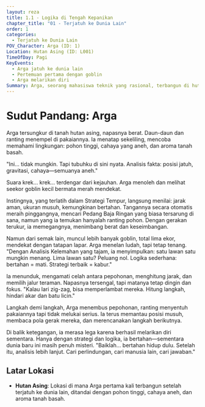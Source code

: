 ```yaml
---
layout: reza
title: 1.1 - Logika di Tengah Kepanikan
chapter_title: "01 - Terjatuh ke Dunia Lain"
order: 1
categories:
  - Terjatuh ke Dunia Lain
POV_Character: Arga (ID: 1)
Location: Hutan Asing (ID: L001)
TimeOfDay: Pagi
KeyEvents:
  - Arga jatuh ke dunia lain
  - Pertemuan pertama dengan goblin
  - Arga melarikan diri
Summary: Arga, seorang mahasiswa teknik yang rasional, terbangun di hutan asing dan harus menggunakan logikanya untuk melarikan diri dari serangan goblin.
---
```

# Sudut Pandang: Arga

Arga tersungkur di tanah hutan asing, napasnya berat. Daun-daun dan ranting menempel di pakaiannya. Ia menatap sekeliling, mencoba memahami lingkungan: pohon tinggi, cahaya yang aneh, dan aroma tanah basah.

"Ini… tidak mungkin. Tapi tubuhku di sini nyata. Analisis fakta: posisi jatuh, gravitasi, cahaya—semuanya aneh."

Suara krek… krek… terdengar dari kejauhan. Arga menoleh dan melihat seekor goblin kecil bermata merah mendekat.

Instingnya, yang terlatih dalam Strategi Tempur, langsung menilai: jarak aman, ukuran musuh, kemungkinan bertahan. Tangannya secara otomatis meraih pinggangnya, mencari Pedang Baja Ringan yang biasa tersarung di sana, namun yang ia temukan hanyalah ranting pohon. Dengan gerakan terukur, ia memegangnya, menimbang berat dan keseimbangan.

Namun dari semak lain, muncul lebih banyak goblin, total lima ekor, mendekat dengan tatapan lapar. Arga menelan ludah, tapi tetap tenang.
"Dengan Analisis Kelemahan yang tajam, ia menyimpulkan: satu lawan satu mungkin menang. Lima lawan satu? Peluang nol. Logika sederhana: bertahan = mati. Strategi terbaik = kabur."

Ia menunduk, mengamati celah antara pepohonan, menghitung jarak, dan memilih jalur teraman. Napasnya tersengal, tapi matanya tetap dingin dan fokus.
"Kalau lari zig-zag, bisa memperlambat mereka. Hitung langkah, hindari akar dan batu licin."

Langkah demi langkah, Arga menembus pepohonan, ranting menyentuh pakaiannya tapi tidak melukai serius. Ia terus memantau posisi musuh, membaca pola gerak mereka, dan merencanakan langkah berikutnya.

Di balik ketegangan, ia merasa lega karena berhasil melarikan diri sementara. Hanya dengan strategi dan logika, ia bertahan—sementara dunia baru ini masih penuh misteri.
"Baiklah… bertahan hidup dulu. Setelah itu, analisis lebih lanjut. Cari perlindungan, cari manusia lain, cari jawaban."

## Latar Lokasi

*   **Hutan Asing**: Lokasi di mana Arga pertama kali terbangun setelah terjatuh ke dunia lain, ditandai dengan pohon tinggi, cahaya aneh, dan aroma tanah basah.
